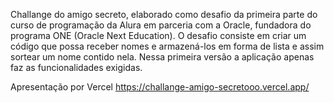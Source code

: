 Challange do amigo secreto, elaborado como desafio da primeira parte do curso de programação da Alura em parceria com a Oracle, fundadora do programa ONE (Oracle Next Education).
O desafio consiste em criar um código que possa receber nomes e armazená-los em forma de lista e assim sortear um nome contido nela.
Nessa primeira versão a aplicação apenas faz as funcionalidades exigidas.

Apresentação por Vercel
https://challange-amigo-secretooo.vercel.app/
